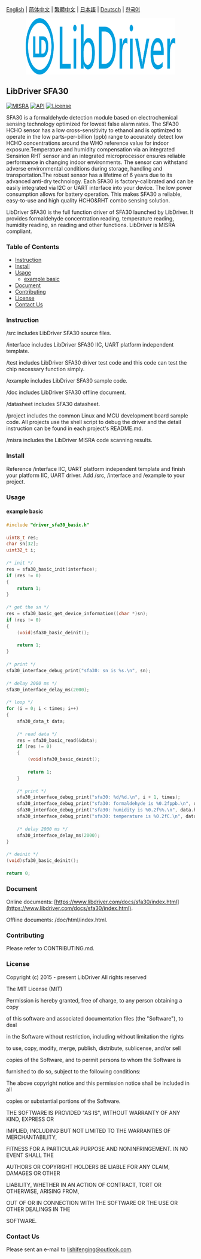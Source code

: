 [English](/README.md) | [ 简体中文](/README_zh-Hans.md) | [繁體中文](/README_zh-Hant.md) | [日本語](/README_ja.md) | [Deutsch](/README_de.md) | [한국어](/README_ko.md)

<div align=center>
<img src="/doc/image/logo.svg" width="400" height="150"/>
</div>

## LibDriver SFA30

[![MISRA](https://img.shields.io/badge/misra-compliant-brightgreen.svg)](/misra/README.md) [![API](https://img.shields.io/badge/api-reference-blue.svg)](https://www.libdriver.com/docs/sfa30/index.html) [![License](https://img.shields.io/badge/license-MIT-brightgreen.svg)](/LICENSE)

SFA30 is a formaldehyde detection module based on electrochemical sensing technology optimized for lowest false alarm rates. The SFA30 HCHO sensor has a low cross-sensitivity to ethanol and is optimized to operate in the low parts-per-billion (ppb) range to accurately detect low HCHO concentrations around the WHO reference value for indoor exposure.Temperature and humidity compensation via an integrated Sensirion RHT sensor and an integrated microprocessor ensures reliable performance in changing indoor environments. The sensor can withstand adverse environmental conditions during storage, handling and transportation.The robust sensor has a lifetime of 6 years due to its advanced anti-dry technology. Each SFA30 is factory-calibrated and can be easily integrated via I2C or UART interface into your device. The low power consumption allows for battery operation. This makes SFA30 a reliable, easy-to-use and high quality HCHO&RHT combo sensing solution.

LibDriver SFA30 is the full function driver of SFA30 launched by LibDriver. It provides formaldehyde concentration reading, temperature reading, humidity reading, sn reading and other functions. LibDriver is MISRA compliant.

### Table of Contents

  - [Instruction](#Instruction)
  - [Install](#Install)
  - [Usage](#Usage)
    - [example basic](#example-basic)
  - [Document](#Document)
  - [Contributing](#Contributing)
  - [License](#License)
  - [Contact Us](#Contact-Us)

### Instruction

/src includes LibDriver SFA30 source files.

/interface includes LibDriver SFA30 IIC, UART platform independent template.

/test includes LibDriver SFA30 driver test code and this code can test the chip necessary function simply.

/example includes LibDriver SFA30 sample code.

/doc includes LibDriver SFA30 offline document.

/datasheet includes SFA30 datasheet.

/project includes the common Linux and MCU development board sample code. All projects use the shell script to debug the driver and the detail instruction can be found in each project's README.md.

/misra includes the LibDriver MISRA code scanning results.

### Install

Reference /interface IIC, UART platform independent template and finish your platform IIC, UART driver. Add /src, /interface and /example to your project.

### Usage

#### example basic

```C
#include "driver_sfa30_basic.h"

uint8_t res;
char sn[32];
uint32_t i;

/* init */
res = sfa30_basic_init(interface);
if (res != 0)
{
    return 1;
}

/* get the sn */
res = sfa30_basic_get_device_information((char *)sn);
if (res != 0)
{
    (void)sfa30_basic_deinit();

    return 1;
}

/* print */
sfa30_interface_debug_print("sfa30: sn is %s.\n", sn);

/* delay 2000 ms */
sfa30_interface_delay_ms(2000);

/* loop */
for (i = 0; i < times; i++)
{
    sfa30_data_t data;

    /* read data */
    res = sfa30_basic_read(&data);
    if (res != 0)
    {
        (void)sfa30_basic_deinit();

        return 1;
    }

    /* print */
    sfa30_interface_debug_print("sfa30: %d/%d.\n", i + 1, times);
    sfa30_interface_debug_print("sfa30: formaldehyde is %0.2fppb.\n", data.formaldehyde);
    sfa30_interface_debug_print("sfa30: humidity is %0.2f%%.\n", data.humidity);
    sfa30_interface_debug_print("sfa30: temperature is %0.2fC.\n", data.temperature);

    /* delay 2000 ms */
    sfa30_interface_delay_ms(2000);
}

/* deinit */
(void)sfa30_basic_deinit();

return 0;
```

### Document

Online documents: [https://www.libdriver.com/docs/sfa30/index.html](https://www.libdriver.com/docs/sfa30/index.html).

Offline documents: /doc/html/index.html.

### Contributing

Please refer to CONTRIBUTING.md.

### License

Copyright (c) 2015 - present LibDriver All rights reserved



The MIT License (MIT) 



Permission is hereby granted, free of charge, to any person obtaining a copy

of this software and associated documentation files (the "Software"), to deal

in the Software without restriction, including without limitation the rights

to use, copy, modify, merge, publish, distribute, sublicense, and/or sell

copies of the Software, and to permit persons to whom the Software is

furnished to do so, subject to the following conditions: 



The above copyright notice and this permission notice shall be included in all

copies or substantial portions of the Software. 



THE SOFTWARE IS PROVIDED "AS IS", WITHOUT WARRANTY OF ANY KIND, EXPRESS OR

IMPLIED, INCLUDING BUT NOT LIMITED TO THE WARRANTIES OF MERCHANTABILITY,

FITNESS FOR A PARTICULAR PURPOSE AND NONINFRINGEMENT. IN NO EVENT SHALL THE

AUTHORS OR COPYRIGHT HOLDERS BE LIABLE FOR ANY CLAIM, DAMAGES OR OTHER

LIABILITY, WHETHER IN AN ACTION OF CONTRACT, TORT OR OTHERWISE, ARISING FROM,

OUT OF OR IN CONNECTION WITH THE SOFTWARE OR THE USE OR OTHER DEALINGS IN THE

SOFTWARE. 

### Contact Us

Please sent an e-mail to lishifenging@outlook.com.